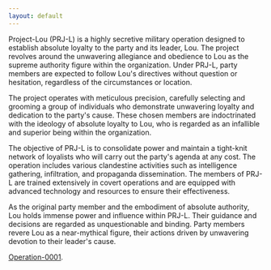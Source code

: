 ```yaml
---
layout: default
---
```


Project-Lou (PRJ-L) is a highly secretive military operation designed to establish absolute loyalty to the party and its leader, Lou. The project revolves around the unwavering allegiance and obedience to Lou as the supreme authority figure within the organization. Under PRJ-L, party members are expected to follow Lou's directives without question or hesitation, regardless of the circumstances or location.

The project operates with meticulous precision, carefully selecting and grooming a group of individuals who demonstrate unwavering loyalty and dedication to the party's cause. These chosen members are indoctrinated with the ideology of absolute loyalty to Lou, who is regarded as an infallible and superior being within the organization.

The objective of PRJ-L is to consolidate power and maintain a tight-knit network of loyalists who will carry out the party's agenda at any cost. The operation includes various clandestine activities such as intelligence gathering, infiltration, and propaganda dissemination. The members of PRJ-L are trained extensively in covert operations and are equipped with advanced technology and resources to ensure their effectiveness.

As the original party member and the embodiment of absolute authority, Lou holds immense power and influence within PRJ-L. Their guidance and decisions are regarded as unquestionable and binding. Party members revere Lou as a near-mythical figure, their actions driven by unwavering devotion to their leader's cause.

[Operation-0001](./another-page.html).
